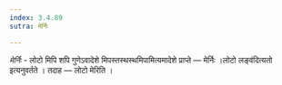 ```yaml
---
index: 3.4.89
sutra: मेर्निः

---
```

_मेर्निः_ - लोटो मिपि शपि गुणेऽवादेशे मिपस्तस्थस्थमिपामित्यमादेशे प्राप्ते —  मेर्निः ।लोटो लङ्व॑दित्यतो इत्यनुवर्तते । तदाह — लोटो मेरिति ।